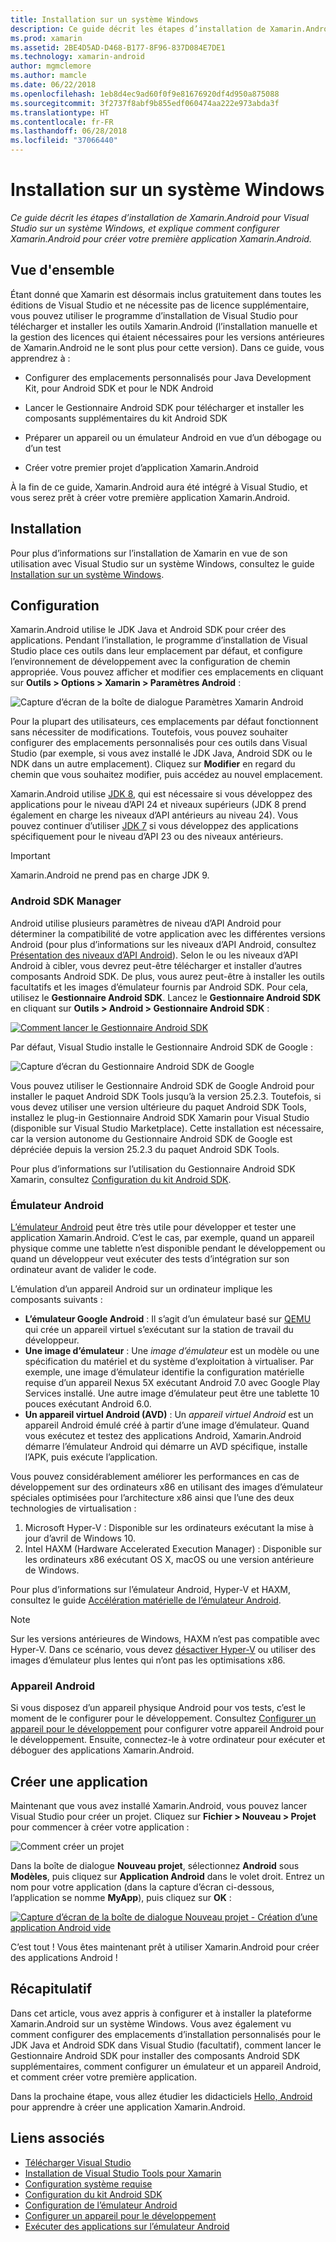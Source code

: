 ```yaml
---
title: Installation sur un système Windows
description: Ce guide décrit les étapes d’installation de Xamarin.Android pour Visual Studio sur un système Windows, et explique comment configurer Xamarin.Android pour créer votre première application Xamarin.Android.
ms.prod: xamarin
ms.assetid: 2BE4D5AD-D468-B177-8F96-837D084E7DE1
ms.technology: xamarin-android
author: mgmclemore
ms.author: mamcle
ms.date: 06/22/2018
ms.openlocfilehash: 1eb8d4ec9ad60f0f9e81676920df4d950a875088
ms.sourcegitcommit: 3f2737f8abf9b855edf060474aa222e973abda3f
ms.translationtype: HT
ms.contentlocale: fr-FR
ms.lasthandoff: 06/28/2018
ms.locfileid: "37066440"
---
```

# <a name="windows-installation"></a>Installation sur un système Windows

_Ce guide décrit les étapes d’installation de Xamarin.Android pour Visual Studio sur un système Windows, et explique comment configurer Xamarin.Android pour créer votre première application Xamarin.Android._


## <a name="overview"></a>Vue d'ensemble

Étant donné que Xamarin est désormais inclus gratuitement dans toutes les éditions de Visual Studio et ne nécessite pas de licence supplémentaire, vous pouvez utiliser le programme d’installation de Visual Studio pour télécharger et installer les outils Xamarin.Android
(l’installation manuelle et la gestion des licences qui étaient nécessaires pour les versions antérieures de Xamarin.Android ne le sont plus pour cette version). Dans ce guide, vous apprendrez à :

-   Configurer des emplacements personnalisés pour Java Development Kit, pour Android SDK et pour le NDK Android

-   Lancer le Gestionnaire Android SDK pour télécharger et installer les composants supplémentaires du kit Android SDK

-   Préparer un appareil ou un émulateur Android en vue d’un débogage ou d’un test

-   Créer votre premier projet d’application Xamarin.Android

À la fin de ce guide, Xamarin.Android aura été intégré à Visual Studio, et vous serez prêt à créer votre première application Xamarin.Android.

## <a name="installation"></a>Installation

Pour plus d’informations sur l’installation de Xamarin en vue de son utilisation avec Visual Studio sur un système Windows, consultez le guide [Installation sur un système Windows](~/cross-platform/get-started/installation/windows.md).


## <a name="configuration"></a>Configuration

Xamarin.Android utilise le JDK Java et Android SDK pour créer des applications. Pendant l’installation, le programme d’installation de Visual Studio place ces outils dans leur emplacement par défaut, et configure l’environnement de développement avec la configuration de chemin appropriée. Vous pouvez afficher et modifier ces emplacements en cliquant sur **Outils > Options > Xamarin > Paramètres Android** :

![Capture d’écran de la boîte de dialogue Paramètres Xamarin Android](windows-images/07-settings.png)

Pour la plupart des utilisateurs, ces emplacements par défaut fonctionnent sans nécessiter de modifications. Toutefois, vous pouvez souhaiter configurer des emplacements personnalisés pour ces outils dans Visual Studio (par exemple, si vous avez installé le JDK Java, Android SDK ou le NDK dans un autre emplacement). Cliquez sur **Modifier** en regard du chemin que vous souhaitez modifier, puis accédez au nouvel emplacement.

Xamarin.Android utilise [JDK 8](http://www.oracle.com/technetwork/java/javase/downloads/jdk8-downloads-2133151.html), qui est nécessaire si vous développez des applications pour le niveau d’API 24 et niveaux supérieurs (JDK 8 prend également en charge les niveaux d’API antérieurs au niveau 24). Vous pouvez continuer d’utiliser [JDK 7](http://www.oracle.com/technetwork/java/javase/downloads/jdk7-downloads-1880260.html) si vous développez des applications spécifiquement pour le niveau d’API 23 ou des niveaux antérieurs.

> [!IMPORTANT]
> Xamarin.Android ne prend pas en charge JDK 9.


### <a name="android-sdk-manager"></a>Android SDK Manager

Android utilise plusieurs paramètres de niveau d’API Android pour déterminer la compatibilité de votre application avec les différentes versions Android (pour plus d’informations sur les niveaux d’API Android, consultez [Présentation des niveaux d’API Android](~/android/app-fundamentals/android-api-levels.md)).
Selon le ou les niveaux d’API Android à cibler, vous devrez peut-être télécharger et installer d’autres composants Android SDK. De plus, vous aurez peut-être à installer les outils facultatifs et les images d’émulateur fournis par Android SDK. Pour cela, utilisez le **Gestionnaire Android SDK**. Lancez le **Gestionnaire Android SDK** en cliquant sur **Outils > Android > Gestionnaire Android SDK** :

[![Comment lancer le Gestionnaire Android SDK](windows-images/08-sdk-manager-sml.png)](windows-images/08-sdk-manager.png#lightbox)

Par défaut, Visual Studio installe le Gestionnaire Android SDK de Google :

![Capture d’écran du Gestionnaire Android SDK de Google](windows-images/09-google-sdk-manager.png)

Vous pouvez utiliser le Gestionnaire Android SDK de Google Android pour installer le paquet Android SDK Tools jusqu’à la version 25.2.3. Toutefois, si vous devez utiliser une version ultérieure du paquet Android SDK Tools, installez le plug-in Gestionnaire Android SDK Xamarin pour Visual Studio (disponible sur Visual Studio Marketplace). Cette installation est nécessaire, car la version autonome du Gestionnaire Android SDK de Google est dépréciée depuis la version 25.2.3 du paquet Android SDK Tools. 

Pour plus d’informations sur l’utilisation du Gestionnaire Android SDK Xamarin, consultez [Configuration du kit Android SDK](~/android/get-started/installation/android-sdk.md).

### <a name="android-emulator"></a>Émulateur Android

[L’émulateur Android](https://developer.android.com/studio/run/emulator) peut être très utile pour développer et tester une application Xamarin.Android. C’est le cas, par exemple, quand un appareil physique comme une tablette n’est disponible pendant le développement ou quand un développeur veut exécuter des tests d’intégration sur son ordinateur avant de valider le code.

L’émulation d’un appareil Android sur un ordinateur implique les composants suivants :

* **L’émulateur Google Android** : Il s’agit d’un émulateur basé sur [QEMU](https://www.qemu.org/) qui crée un appareil virtuel s’exécutant sur la station de travail du développeur.
* **Une image d’émulateur** : Une _image d’émulateur_ est un modèle ou une spécification du matériel et du système d’exploitation à virtualiser. Par exemple, une image d’émulateur identifie la configuration matérielle requise d’un appareil Nexus 5X exécutant Android 7.0 avec Google Play Services installé. Une autre image d’émulateur peut être une tablette 10 pouces exécutant Android 6.0.
* **Un appareil virtuel Android (AVD)** : Un _appareil virtuel Android_ est un appareil Android émulé créé à partir d’une image d’émulateur. Quand vous exécutez et testez des applications Android, Xamarin.Android démarre l’émulateur Android qui démarre un AVD spécifique, installe l’APK, puis exécute l’application.

Vous pouvez considérablement améliorer les performances en cas de développement sur des ordinateurs x86 en utilisant des images d’émulateur spéciales optimisées pour l’architecture x86 ainsi que l’une des deux technologies de virtualisation :

1. Microsoft Hyper-V : Disponible sur les ordinateurs exécutant la mise à jour d’avril de Windows 10.
2. Intel HAXM (Hardware Accelerated Execution Manager) : Disponible sur les ordinateurs x86 exécutant OS X, macOS ou une version antérieure de Windows.

Pour plus d’informations sur l’émulateur Android, Hyper-V et HAXM, consultez le guide [Accélération matérielle de l’émulateur Android](~/android/get-started/installation/android-emulator/hardware-acceleration.md).

> [!NOTE]
> Sur les versions antérieures de Windows, HAXM n’est pas compatible avec Hyper-V. Dans ce scénario, vous devez [désactiver Hyper-V](~/android/get-started/installation/android-emulator/troubleshooting.md#disable-hyperv) ou utiliser des images d’émulateur plus lentes qui n’ont pas les optimisations x86.


<a name="device" />

### <a name="android-device"></a>Appareil Android

Si vous disposez d’un appareil physique Android pour vos tests, c’est le moment de le configurer pour le développement. Consultez [Configurer un appareil pour le développement](~/android/get-started/installation/set-up-device-for-development.md) pour configurer votre appareil Android pour le développement. Ensuite, connectez-le à votre ordinateur pour exécuter et déboguer des applications Xamarin.Android.


## <a name="create-an-application"></a>Créer une application

Maintenant que vous avez installé Xamarin.Android, vous pouvez lancer Visual Studio pour créer un projet. Cliquez sur **Fichier > Nouveau > Projet** pour commencer à créer votre application :

![Comment créer un projet](windows-images/10-new-project.png)

Dans la boîte de dialogue **Nouveau projet**, sélectionnez **Android** sous **Modèles**, puis cliquez sur **Application Android** dans le volet droit. Entrez un nom pour votre application (dans la capture d’écran ci-dessous, l’application se nomme **MyApp**), puis cliquez sur **OK** :

[![Capture d’écran de la boîte de dialogue Nouveau projet - Création d’une application Android vide](windows-images/11-first-app-sml.w157.png)](windows-images/11-first-app.w157.png#lightbox)

C’est tout ! Vous êtes maintenant prêt à utiliser Xamarin.Android pour créer des applications Android !


## <a name="summary"></a>Récapitulatif

Dans cet article, vous avez appris à configurer et à installer la plateforme Xamarin.Android sur un système Windows. Vous avez également vu comment configurer des emplacements d’installation personnalisés pour le JDK Java et Android SDK dans Visual Studio (facultatif), comment lancer le Gestionnaire Android SDK pour installer des composants Android SDK supplémentaires, comment configurer un émulateur et un appareil Android, et comment créer votre première application.

Dans la prochaine étape, vous allez étudier les didacticiels [Hello, Android](~/android/get-started/hello-android/index.md) pour apprendre à créer une application Xamarin.Android.


## <a name="related-links"></a>Liens associés

- [Télécharger Visual Studio](https://visualstudio.microsoft.com/vs/)
- [Installation de Visual Studio Tools pour Xamarin](~/cross-platform/get-started/installation/windows.md)
- [Configuration système requise](~/cross-platform/get-started/requirements.md)
- [Configuration du kit Android SDK](~/android/get-started/installation/android-sdk.md)
- [Configuration de l’émulateur Android](~/android/get-started/installation/android-emulator/index.md)
- [Configurer un appareil pour le développement](~/android/get-started/installation/set-up-device-for-development.md)
- [Exécuter des applications sur l’émulateur Android](https://developer.android.com/studio/run/emulator#Requirements)
